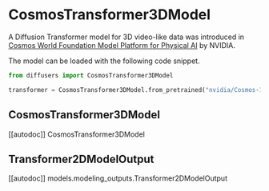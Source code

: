 <!-- Copyright 2024 The HuggingFace Team. All rights reserved.

Licensed under the Apache License, Version 2.0 (the "License"); you may not use this file except in compliance with
the License. You may obtain a copy of the License at

http://www.apache.org/licenses/LICENSE-2.0

Unless required by applicable law or agreed to in writing, software distributed under the License is distributed on
an "AS IS" BASIS, WITHOUT WARRANTIES OR CONDITIONS OF ANY KIND, either express or implied. See the License for the
specific language governing permissions and limitations under the License. -->

# CosmosTransformer3DModel

A Diffusion Transformer model for 3D video-like data was introduced in [Cosmos World Foundation Model Platform for Physical AI](https://huggingface.co/papers/2501.03575) by NVIDIA.

The model can be loaded with the following code snippet.

```python
from diffusers import CosmosTransformer3DModel

transformer = CosmosTransformer3DModel.from_pretrained("nvidia/Cosmos-1.0-Diffusion-7B-Text2World", subfolder="transformer", torch_dtype=torch.bfloat16)
```

## CosmosTransformer3DModel

[[autodoc]] CosmosTransformer3DModel

## Transformer2DModelOutput

[[autodoc]] models.modeling_outputs.Transformer2DModelOutput
